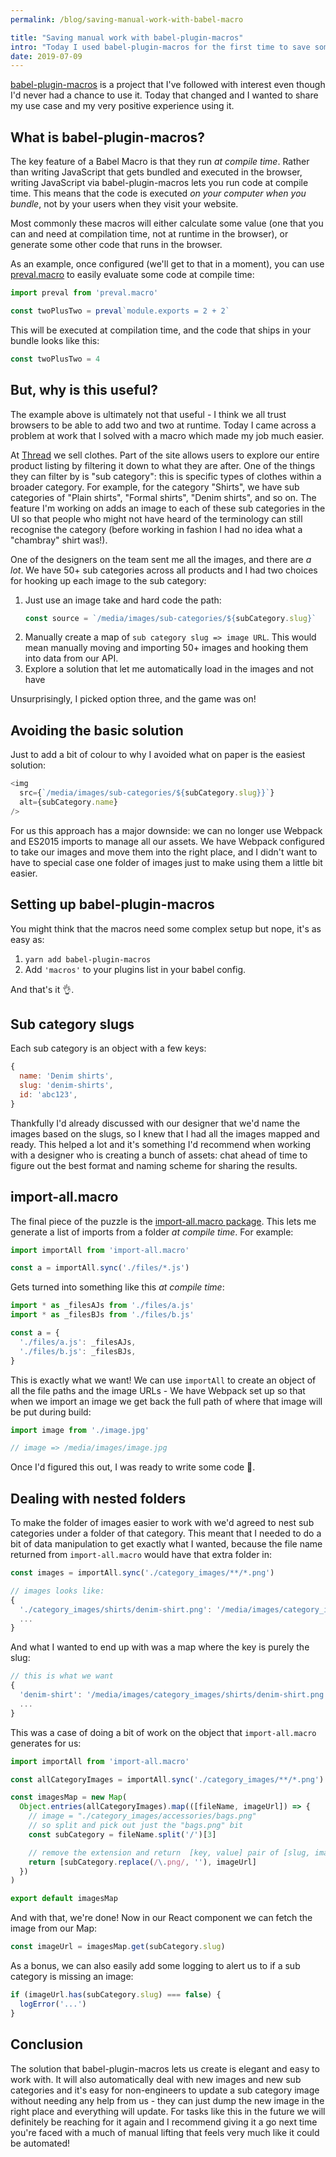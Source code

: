 ```yaml
---
permalink: /blog/saving-manual-work-with-babel-macro

title: "Saving manual work with babel-plugin-macros"
intro: "Today I used babel-plugin-macros for the first time to save some heavy lifting and I wanted to share my experience using it."
date: 2019-07-09
---
```


[babel-plugin-macros](https://github.com/kentcdodds/babel-plugin-macros) is a
project that I've followed with interest even though I'd never had a chance to
use it. Today that changed and I wanted to share my use case and my very
positive experience using it.

## What is babel-plugin-macros?

The key feature of a Babel Macro is that they run _at compile time_. Rather than
writing JavaScript that gets bundled and executed in the browser, writing
JavaScript via babel-plugin-macros lets you run code at compile time. This means
that the code is executed _on your computer when you bundle_, not by your users
when they visit your website.

Most commonly these macros will either calculate some value (one that you can
and need at compilation time, not at runtime in the browser), or generate some
other code that runs in the browser.

As an example, once configured (we'll get to that in a moment), you can use
[preval.macro](https://www.npmjs.com/package/preval.macro) to easily evaluate
some code at compile time:

```js
import preval from 'preval.macro'

const twoPlusTwo = preval`module.exports = 2 + 2`
```

This will be executed at compilation time, and the code that ships in your
bundle looks like this:

```js
const twoPlusTwo = 4
```

## But, why is this useful?

The example above is ultimately not that useful - I think we all trust browsers
to be able to add two and two at runtime. Today I came across a problem at work
that I solved with a macro which made my job much easier.

At [Thread](https://www.thread.com) we sell clothes. Part of the site allows
users to explore our entire product listing by filtering it down to what they
are after. One of the things they can filter by is "sub category": this is
specific types of clothes within a broader category. For example, for the
category "Shirts", we have sub categories of "Plain shirts", "Formal shirts",
"Denim shirts", and so on. The feature I'm working on adds an image to each of
these sub categories in the UI so that people who might not have heard of the
terminology can still recognise the category (before working in fashion I had no
idea what a "chambray" shirt was!).

One of the designers on the team sent me all the images, and there are _a lot_.
We have 50+ sub categories across all products and I had two choices for hooking
up each image to the sub category:

1. Just use an image take and hard code the path:
   ```js
   const source = `/media/images/sub-categories/${subCategory.slug}`
   ```
1. Manually create a map of `sub category slug => image URL`. This would mean
   manually moving and importing 50+ images and hooking them into data from our
   API.
1. Explore a solution that let me automatically load in the images and not have

Unsurprisingly, I picked option three, and the game was on!

## Avoiding the basic solution

Just to add a bit of colour to why I avoided what on paper is the easiest
solution:

```js
<img
  src={`/media/images/sub-categories/${subCategory.slug}}`}
  alt={subCategory.name}
/>
```

For us this approach has a major downside: we can no longer use Webpack and
ES2015 imports to manage all our assets. We have Webpack configured to take our
images and move them into the right place, and I didn't want to have to special
case one folder of images just to make using them a little bit easier.

## Setting up babel-plugin-macros

You might think that the macros need some complex setup but nope, it's as easy
as:

1. `yarn add babel-plugin-macros`
2. Add `'macros'` to your plugins list in your babel config.

And that's it 👌.

## Sub category slugs

Each sub category is an object with a few keys:

```js
{
  name: 'Denim shirts',
  slug: 'denim-shirts',
  id: 'abc123',
}
```

Thankfully I'd already discussed with our designer that we'd name the images
based on the slugs, so I knew that I had all the images mapped and ready. This
helped a lot and it's something I'd recommend when working with a designer who
is creating a bunch of assets: chat ahead of time to figure out the best format
and naming scheme for sharing the results.

## import-all.macro

The final piece of the puzzle is the
[import-all.macro package](https://github.com/kentcdodds/import-all.macro). This
lets me generate a list of imports from a folder _at compile time_. For example:

```js
import importAll from 'import-all.macro'

const a = importAll.sync('./files/*.js')
```

Gets turned into something like this _at compile time_:

```js
import * as _filesAJs from './files/a.js'
import * as _filesBJs from './files/b.js'

const a = {
  './files/a.js': _filesAJs,
  './files/b.js': _filesBJs,
}
```

This is exactly what we want! We can use `importAll` to create an object of all
the file paths and the image URLs - We have Webpack set up so that when we
import an image we get back the full path of where that image will be put during
build:

```js
import image from './image.jpg'

// image => /media/images/image.jpg
```

Once I'd figured this out, I was ready to write some code 🎉.

## Dealing with nested folders

To make the folder of images easier to work with we'd agreed to nest sub
categories under a folder of that category. This meant that I needed to do a bit
of data manipulation to get exactly what I wanted, because the file name
returned from `import-all.macro` would have that extra folder in:

```js
const images = importAll.sync('./category_images/**/*.png')

// images looks like:
{
  './category_images/shirts/denim-shirt.png': '/media/images/category_images/shirts/denim-shirt.png',
  ...
}
```

And what I wanted to end up with was a map where the key is purely the slug:

```js
// this is what we want
{
  'denim-shirt': '/media/images/category_images/shirts/denim-shirt.png',
  ...
}
```

This was a case of doing a bit of work on the object that `import-all.macro`
generates for us:

```js
import importAll from 'import-all.macro'

const allCategoryImages = importAll.sync('./category_images/**/*.png')

const imagesMap = new Map(
  Object.entries(allCategoryImages).map(([fileName, imageUrl]) => {
    // image = "./category_images/accessories/bags.png"
    // so split and pick out just the "bags.png" bit
    const subCategory = fileName.split('/')[3]

    // remove the extension and return  [key, value] pair of [slug, imageURL]
    return [subCategory.replace(/\.png/, ''), imageUrl]
  })
)

export default imagesMap
```

And with that, we're done! Now in our React component we can fetch the image
from our Map:

```js
const imageUrl = imagesMap.get(subCategory.slug)
```

As a bonus, we can also easily add some logging to alert us to if a sub category
is missing an image:

```js
if (imageUrl.has(subCategory.slug) === false) {
  logError('...')
}
```

## Conclusion

The solution that babel-plugin-macros lets us create is elegant and easy to work
with. It will also automatically deal with new images and new sub categories and
it's easy for non-engineers to update a sub category image without needing any
help from us - they can just dump the new image in the right place and
everything will update. For tasks like this in the future we will definitely be
reaching for it again and I recommend giving it a go next time you're faced with
a much of manual lifting that feels very much like it could be automated!
